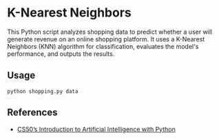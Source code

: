 # K-Nearest Neighbors
This Python script analyzes shopping data to predict whether a user will generate revenue on an online shopping platform. It uses a K-Nearest Neighbors (KNN) algorithm for classification, evaluates the model's performance, and outputs the results.

## Usage
```
python shopping.py data
```

## References
- [CS50’s Introduction to Artificial Intelligence with Python](https://cs50.harvard.edu/ai/2024/)
